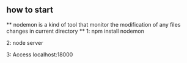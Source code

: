 ## how to start
** nodemon is a kind of tool that monitor the modification of any files changes in current directory **
1: npm install nodemon

2: node server

3: Access localhost:18000
